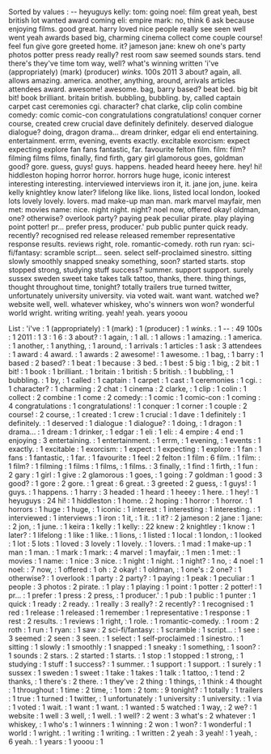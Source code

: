 Sorted by values :
-- heyuguys kelly: tom: going noel: film great yeah, best british lot wanted award coming eli: empire mark: no, think 6 ask because enjoying films. good great. harry loved nice people really see seen well went yeah awards based big, charming cinema collect come couple course! feel fun give gore greeted home. it? jameson jane: knew oh one's party photos potter press ready really? rest room saw seemed sounds stars. tend there's they've time tom way, well? what's winning written 'i've (appropriately) (mark) (producer) *winks*. 100s 2011 3 about? again, all. allows amazing. america. another, anything, around, arrivals articles attendees award. awesome! awesome. bag, barry based? beat bed. big bit bit! book brilliant. britain british. bubbling, bubbling. by, called captain carpet cast ceremonies cgi. character? chat clarke, clip colin combine comedy: comic comic-con congratulations congratulations! conquer corner course, created crew crucial dave definitely definitely. deserved dialogue dialogue? doing, dragon drama... dream drinker, edgar eli end entertaining. entertainment. errm, evening, events exactly. excitable exorcism: expect expecting explore fan fans fantastic, far. favourite felton film. film: film? filming films films, finally, find firth, gary girl glamorous goes, goldman good? gore. guess, guys! guys. happens. headed heard heeey here. hey! hi! hiddleston hoping horror horror. horrors huge huge, iconic interest interesting interesting. interviewed interviews iron it, it. jane jon, june. keira kelly knightley know later? lifelong like like. lions, listed local london, looked lots lovely lovely. lovers. mad make-up man man. mark marvel mayfair, men met: movies name: nice. night night. night? noel now, offered okay! oldman, one? otherwise? overlook party? paying peak peculiar pirate. play playing point potter! pr... prefer press, producer.' pub public punter quick ready. recently? recognised red release released remember representative response results. reviews right, role. romantic-comedy. roth run ryan: sci-fi/fantasy: scramble script... seen. select self-proclaimed sinestro. sitting slowly smoothly snapped sneaky something, soon? started starts. stop stopped strong, studying stuff success? summer. support support. surely sussex sweden sweet take takes talk tattoo, thanks, there. thing things, thought throughout time, tonight? totally trailers true turned twitter, unfortunately university university. via voted wait. want want. watched we? website well, well. whatever whiskey, who's winners won won? wonderful world wright. writing writing. yeah! yeah. years yooou 

List :
'i've : 1
(appropriately) : 1
(mark) : 1
(producer) : 1
*winks*. : 1
-- : 49
100s : 1
2011 : 1
3 : 1
6 : 3
about? : 1
again, : 1
all. : 1
allows : 1
amazing. : 1
america. : 1
another, : 1
anything, : 1
around, : 1
arrivals : 1
articles : 1
ask : 3
attendees : 1
award : 4
award. : 1
awards : 2
awesome! : 1
awesome. : 1
bag, : 1
barry : 1
based : 2
based? : 1
beat : 1
because : 3
bed. : 1
best : 5
big : 1
big, : 2
bit : 1
bit! : 1
book : 1
brilliant. : 1
britain : 1
british : 5
british. : 1
bubbling, : 1
bubbling. : 1
by, : 1
called : 1
captain : 1
carpet : 1
cast : 1
ceremonies : 1
cgi. : 1
character? : 1
charming : 2
chat : 1
cinema : 2
clarke, : 1
clip : 1
colin : 1
collect : 2
combine : 1
come : 2
comedy: : 1
comic : 1
comic-con : 1
coming : 4
congratulations : 1
congratulations! : 1
conquer : 1
corner : 1
couple : 2
course! : 2
course, : 1
created : 1
crew : 1
crucial : 1
dave : 1
definitely : 1
definitely. : 1
deserved : 1
dialogue : 1
dialogue? : 1
doing, : 1
dragon : 1
drama... : 1
dream : 1
drinker, : 1
edgar : 1
eli : 1
eli: : 4
empire : 4
end : 1
enjoying : 3
entertaining. : 1
entertainment. : 1
errm, : 1
evening, : 1
events : 1
exactly. : 1
excitable : 1
exorcism: : 1
expect : 1
expecting : 1
explore : 1
fan : 1
fans : 1
fantastic, : 1
far. : 1
favourite : 1
feel : 2
felton : 1
film : 6
film. : 1
film: : 1
film? : 1
filming : 1
films : 1
films, : 1
films. : 3
finally, : 1
find : 1
firth, : 1
fun : 2
gary : 1
girl : 1
give : 2
glamorous : 1
goes, : 1
going : 7
goldman : 1
good : 3
good? : 1
gore : 2
gore. : 1
great : 6
great. : 3
greeted : 2
guess, : 1
guys! : 1
guys. : 1
happens. : 1
harry : 3
headed : 1
heard : 1
heeey : 1
here. : 1
hey! : 1
heyuguys : 24
hi! : 1
hiddleston : 1
home. : 2
hoping : 1
horror : 1
horror. : 1
horrors : 1
huge : 1
huge, : 1
iconic : 1
interest : 1
interesting : 1
interesting. : 1
interviewed : 1
interviews : 1
iron : 1
it, : 1
it. : 1
it? : 2
jameson : 2
jane : 1
jane: : 2
jon, : 1
june. : 1
keira : 1
kelly : 1
kelly: : 22
knew : 2
knightley : 1
know : 1
later? : 1
lifelong : 1
like : 1
like. : 1
lions, : 1
listed : 1
local : 1
london, : 1
looked : 1
lot : 5
lots : 1
loved : 3
lovely : 1
lovely. : 1
lovers. : 1
mad : 1
make-up : 1
man : 1
man. : 1
mark : 1
mark: : 4
marvel : 1
mayfair, : 1
men : 1
met: : 1
movies : 1
name: : 1
nice : 3
nice. : 1
night : 1
night. : 1
night? : 1
no, : 4
noel : 1
noel: : 7
now, : 1
offered : 1
oh : 2
okay! : 1
oldman, : 1
one's : 2
one? : 1
otherwise? : 1
overlook : 1
party : 2
party? : 1
paying : 1
peak : 1
peculiar : 1
people : 3
photos : 2
pirate. : 1
play : 1
playing : 1
point : 1
potter : 2
potter! : 1
pr... : 1
prefer : 1
press : 2
press, : 1
producer.' : 1
pub : 1
public : 1
punter : 1
quick : 1
ready : 2
ready. : 1
really : 3
really? : 2
recently? : 1
recognised : 1
red : 1
release : 1
released : 1
remember : 1
representative : 1
response : 1
rest : 2
results. : 1
reviews : 1
right, : 1
role. : 1
romantic-comedy. : 1
room : 2
roth : 1
run : 1
ryan: : 1
saw : 2
sci-fi/fantasy: : 1
scramble : 1
script... : 1
see : 3
seemed : 2
seen : 3
seen. : 1
select : 1
self-proclaimed : 1
sinestro. : 1
sitting : 1
slowly : 1
smoothly : 1
snapped : 1
sneaky : 1
something, : 1
soon? : 1
sounds : 2
stars. : 2
started : 1
starts. : 1
stop : 1
stopped : 1
strong, : 1
studying : 1
stuff : 1
success? : 1
summer. : 1
support : 1
support. : 1
surely : 1
sussex : 1
sweden : 1
sweet : 1
take : 1
takes : 1
talk : 1
tattoo, : 1
tend : 2
thanks, : 1
there's : 2
there. : 1
they've : 2
thing : 1
things, : 1
think : 4
thought : 1
throughout : 1
time : 2
time, : 1
tom : 2
tom: : 9
tonight? : 1
totally : 1
trailers : 1
true : 1
turned : 1
twitter, : 1
unfortunately : 1
university : 1
university. : 1
via : 1
voted : 1
wait. : 1
want : 1
want. : 1
wanted : 5
watched : 1
way, : 2
we? : 1
website : 1
well : 3
well, : 1
well. : 1
well? : 2
went : 3
what's : 2
whatever : 1
whiskey, : 1
who's : 1
winners : 1
winning : 2
won : 1
won? : 1
wonderful : 1
world : 1
wright. : 1
writing : 1
writing. : 1
written : 2
yeah : 3
yeah! : 1
yeah, : 6
yeah. : 1
years : 1
yooou : 1
